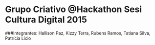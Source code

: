 # Grupo Criativo @Hackathon Sesi Cultura Digital 2015
###Integrantes: Hallison Paz, Kizzy Terra, Rubens Ramos, Tatiana Silva, Patrícia Lício
